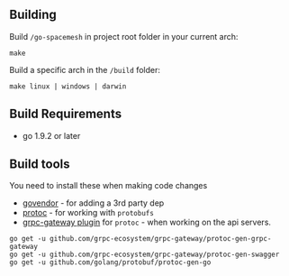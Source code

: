 ## Building

Build `/go-spacemesh` in project root folder in your current arch:
```
make
```

Build a specific arch in the `/build` folder:

```
make linux | windows | darwin
```

## Build Requirements
- go 1.9.2 or later


## Build tools
You need to install these when making code changes

- [govendor](https://github.com/kardianos/govendor) - for adding a 3rd party dep
- [protoc](https://github.com/golang/protobuf) - for working with `protobufs`
- [grpc-gateway plugin](https://github.com/grpc-ecosystem/grpc-gateway) for `protoc` - when working on the api servers.



```
go get -u github.com/grpc-ecosystem/grpc-gateway/protoc-gen-grpc-gateway
go get -u github.com/grpc-ecosystem/grpc-gateway/protoc-gen-swagger
go get -u github.com/golang/protobuf/protoc-gen-go
```